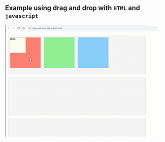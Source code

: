 ## Example using drag and drop with `HTML` and `javascript`


![git-drag-and-drop-html](img/git-drag-and-drop-html.gif)
